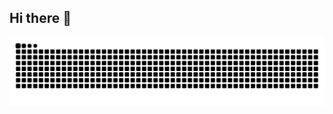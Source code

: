 ## Hi there 👋

<!--
**BabyOilJohnson/BabyOilJohnson** is a ✨ _special_ ✨ repository because its `README.md` (this file) appears on your GitHub profile.

Here are some ideas to get you started:

- 🔭 I’m currently working on ...
- 🌱 I’m currently learning ...
- 👯 I’m looking to collaborate on ...
- 🤔 I’m looking for help with ...
- 💬 Ask me about ...
- 📫 How to reach me: ...
- 😄 Pronouns: ...
- ⚡ Fun fact: ...
-->

<picture>
  <source media="(prefers-color-scheme: dark)" srcset="https://github.com/BabyOilJohnson/BabyOilJohnson/blob/output/github-contribution-grid-snake-dark.svg" />
  <source media="(prefers-color-scheme: light)" srcset="https://github.com/BabyOilJohnson/BabyOilJohnson/blob/output/github-contribution-grid-snake.svg" />
  <img alt="github-snake" src="https://github.com/BabyOilJohnson/BabyOilJohnson/blob/output/github-snake.svg" />
</picture>
